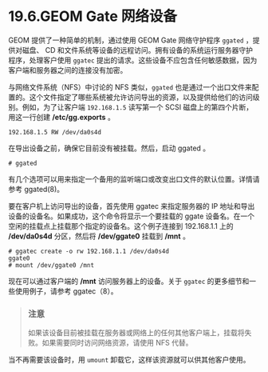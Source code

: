 # 19.6.GEOM Gate 网络设备

GEOM 提供了一种简单的机制，通过使用 GEOM Gate 网络守护程序 `ggated` ，提供对磁盘、 CD 和文件系统等设备的远程访问。拥有设备的系统运行服务器守护程序，处理客户使用 `ggatec` 提出的请求。这些设备不应包含任何敏感数据，因为客户端和服务器之间的连接没有加密。

与网络文件系统（NFS）中讨论的 NFS 类似，`ggated` 也是通过一个出口文件来配置的。这个文件指定了哪些系统被允许访问导出的资源，以及提供给他们的访问级别。例如，为了让客户端 `192.168.1.5` 读写第一个 SCSI 磁盘上的第四个片断，用这一行创建 **/etc/gg.exports** 。

```
192.168.1.5 RW /dev/da0s4d
```

在导出设备之前，确保它目前没有被挂载。然后，启动 ggated 。

```
# ggated
```

有几个选项可以用来指定一个备用的监听端口或改变出口文件的默认位置。详情请参考 ggated(8)。

要在客户机上访问导出的设备，首先使用 ggatec 来指定服务器的 IP 地址和导出设备的设备名。如果成功，这个命令将显示一个要挂载的 ggate 设备名。在一个空闲的挂载点上挂载那个指定的设备名。这个例子连接到 192.168.1.1 上的 **/dev/da0s4d** 分区，然后将 **/dev/ggate0** 挂载到 **/mnt** 。

```
# ggatec create -o rw 192.168.1.1 /dev/da0s4d
ggate0
# mount /dev/ggate0 /mnt
```

现在可以通过客户端的 **/mnt** 访问服务器上的设备。关于 `ggatec` 的更多细节和一些使用例子，请参考 ggatec（8）。

> ### 注意
>
> 如果该设备目前被挂载在服务器或网络上的任何其他客户端上，挂载将失败。如果需要同时访问网络资源，请使用 NFS 代替。

当不再需要该设备时，用 `umount` 卸载它，这样该资源就可以供其他客户使用。
